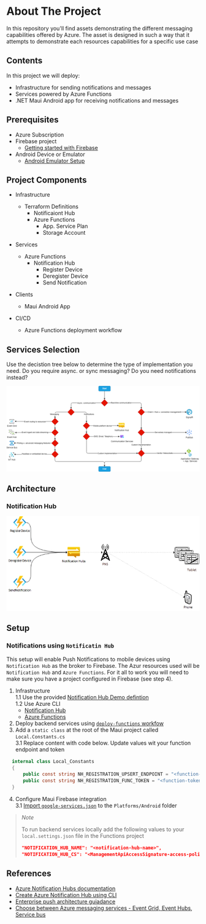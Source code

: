 # About The Project

In this repository you'll find assets demonstrating the different messaging capabilities offered by Azure.  The asset is designed in such a way that it attempts to demonstrate each resources capabilities for a specific use case

## Contents

In this project we will deploy:

- Infrastructure for sending notifications and messages
- Services powered by Azure Functions
- .NET Maui Android app for receiving notifications and messages

## Prerequisites

- Azure Subscription
- Firebase project
  - [Getting started with Firebase](https://cloud.google.com/firestore/docs/client/get-firebase)
- Android Device or Emulator
  - [Android Emulator Setup](https://learn.microsoft.com/en-us/xamarin/android/get-started/installation/android-emulator/)

## Project Components

- Infrastructure
  - Terraform Definitions
    - Notificaiont Hub
    - Azure Functions
      - App. Service Plan
      - Storage Account

- Services
  - Azure Functions
    - Notification Hub
      - Register Device
      - Deregister Device
      - Send Notification

- Clients
  - Maui Android App

- CI/CD
  - Azure Functions deployment workflow

## Services Selection

Use the decistion tree below to determine the type of implementation you need. Do you require async. or sync messaging? Do you need notifications instead?

![services-decision-tree](docs/media/decision-tree.png)

## Architecture

### Notification Hub

![notification-hub-arch](docs/media/notification-hub.jpg)

## Setup

### Notifications using `Notificatin Hub`

This setup will enable Push Notifications to mobile devices using `Notification Hub` as the broker to Firebase.  The Azur resources used will be `Notification Hub` and `Azure Functions`.  For it all to work you will need to make sure you have a project configured in Firebase (see step 4).

1. Infrastructure  
  1.1 Use the provided [Notification Hub Demo defintion](infrastructure/terraform/notification-hub-demo/main.tf)  
  1.2 Use Azure CLI  
    - [Notification Hub](https://learn.microsoft.com/en-us/azure/notification-hubs/create-notification-hub-azure-cli)
    - [Azure Functions](https://learn.microsoft.com/en-us/azure/azure-functions/create-first-function-cli-csharp?tabs=azure-cli%2Cin-process#create-supporting-azure-resources-for-your-function)
2. Deploy backend services using [`deploy-functions` workfow](./.github/workflows/deploy-functions.yaml)
3. Add a `static class` at the root of the Maui project called `Local.Constants.cs`  
  3.1 Replace content with code below. Update values wit your function endpoint and token  

  ```cs
    internal class Local_Constants
    {
        public const string NH_REGISTRATION_UPSERT_ENDPOINT = "<function-endpoint-sans-token>";
        public const string NH_REGISTRATION_FUNC_TOKEN = "<function-token>";
    }
  ```

4. Configure Maui Firebase integration  
  3.1 [Import `google-services.json`](https://learn.microsoft.com/en-us/azure/notification-hubs/xamarin-notification-hubs-push-notifications-android-gcm#add-the-google-services-json-file) to the `Platforms/Android` folder

> _Note_
>
> To run backend services locally add the following values to your `local.settings.json` file in the Functions project
>
> ```json
> "NOTIFICATION_HUB_NAME": "<notification-hub-name>",
> "NOTIFICATION_HUB_CS": "<ManagementApiAccessSignature-access-policy-connection-string>"
> ```

## References

- [Azure Notification Hubs documentation](https://learn.microsoft.com/en-us/azure/notification-hubs/)
- [Create Azure Notification Hub using CLI](https://learn.microsoft.com/en-us/azure/notification-hubs/create-notification-hub-azure-cli)
- [Enterprise push architecture guiadance](https://learn.microsoft.com/en-us/azure/notification-hubs/notification-hubs-enterprise-push-notification-architecture)
- [Choose between Azure messaging services - Event Grid, Event Hubs, Service bus](https://learn.microsoft.com/en-us/azure/event-grid/compare-messaging-services)